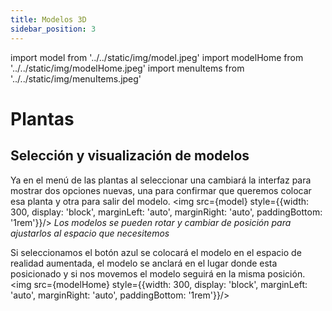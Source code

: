 ```yaml
---
title: Modelos 3D
sidebar_position: 3
---
```

import model from '../../static/img/model.jpeg'
import modelHome from '../../static/img/modelHome.jpeg'
import menuItems from '../../static/img/menuItems.jpeg'

# Plantas

## Selección y visualización de modelos
Ya en el menú de las plantas al seleccionar una cambiará la interfaz para mostrar dos opciones nuevas, una para confirmar que queremos colocar esa planta y otra para salir del modelo.
<img src={model} style={{width: 300, display: 'block', marginLeft: 'auto', marginRight: 'auto', paddingBottom: '1rem'}}/>
*Los modelos se pueden rotar y cambiar de posición para ajustarlos al espacio que necesitemos*

Si seleccionamos el botón azul se colocará el modelo en el espacio de realidad aumentada, el modelo se anclará en el lugar donde esta posicionado y si nos movemos el modelo seguirá en la misma posición.
<img src={modelHome} style={{width: 300, display: 'block', marginLeft: 'auto', marginRight: 'auto', paddingBottom: '1rem'}}/>